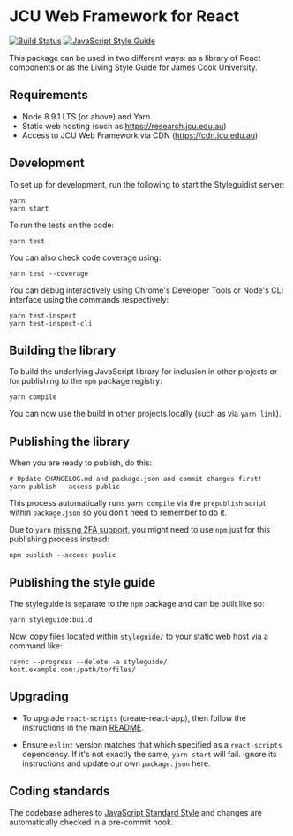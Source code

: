 # JCU Web Framework for React

[![Build Status](https://travis-ci.org/jcu/web-framework-react.svg?branch=master)](https://travis-ci.org/jcu/web-framework-react)
[![JavaScript Style Guide](https://img.shields.io/badge/code_style-standard-brightgreen.svg)](https://standardjs.com)

This package can be used in two different ways: as a library of React
components or as the Living Style Guide for James Cook University.

## Requirements

* Node 8.9.1 LTS (or above) and Yarn
* Static web hosting (such as <https://research.jcu.edu.au>)
* Access to JCU Web Framework via CDN (<https://cdn.jcu.edu.au>)

## Development

To set up for development, run the following to start the Styleguidist server:

    yarn
    yarn start

To run the tests on the code:

    yarn test

You can also check code coverage using:

    yarn test --coverage

You can debug interactively using Chrome's Developer Tools or Node's CLI
interface using the commands respectively:

    yarn test-inspect
    yarn test-inspect-cli

## Building the library

To build the underlying JavaScript library for inclusion in other projects or
for publishing to the `npm` package registry:

    yarn compile

You can now use the build in other projects locally (such as via `yarn link`).

## Publishing the library

When you are ready to publish, do this:

    # Update CHANGELOG.md and package.json and commit changes first!
    yarn publish --access public

This process automatically runs `yarn compile` via the `prepublish` script
within `package.json` so you don't need to remember to do it.

Due to `yarn` [missing 2FA
support](https://github.com/yarnpkg/yarn/issues/4904), you might need to use
`npm` just for this publishing process instead:

    npm publish --access public

## Publishing the style guide

The styleguide is separate to the `npm` package and can be built like so:

    yarn styleguide:build

Now, copy files located within `styleguide/` to your static web host via a
command like:

    rsync --progress --delete -a styleguide/ host.example.com:/path/to/files/

## Upgrading

* To upgrade `react-scripts` (create-react-app), then follow the instructions
  in the main
  [README](https://github.com/facebook/create-react-app/blob/next/packages/react-scripts/template/README.md#updating-to-new-releases).

* Ensure `eslint` version matches that which specified as a `react-scripts`
  dependency.  If it's not exactly the same, `yarn start` will fail.  Ignore
  its instructions and update our own `package.json` here.

## Coding standards

The codebase adheres to [JavaScript Standard Style](https://standardjs.com)
and changes are automatically checked in a pre-commit hook.
